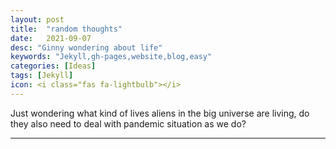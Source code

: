 ```yaml
---
layout: post
title:  "random thoughts"
date:   2021-09-07
desc: "Ginny wondering about life"
keywords: "Jekyll,gh-pages,website,blog,easy"
categories: [Ideas]
tags: [Jekyll]
icon: <i class="fas fa-lightbulb"></i>
---
```


Just wondering what kind of lives aliens in the big universe are living, do they also need to deal with pandemic situation as we do?


---

